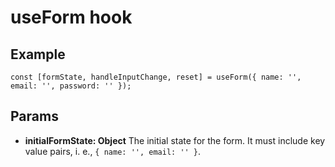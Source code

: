 # useForm hook

## Example

```
const [formState, handleInputChange, reset] = useForm({ name: '', email: '', password: '' });
```

## Params

- <b>initialFormState: Object</b> The initial state for the form. It must include key value pairs, i. e., `{ name: '', email: '' }`.
